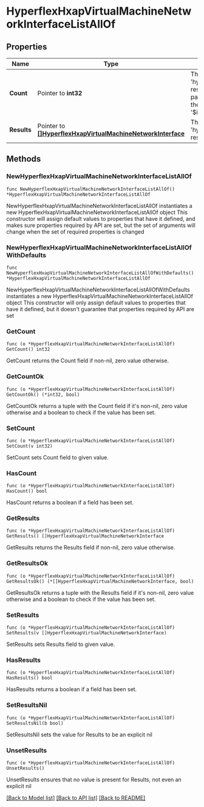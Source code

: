 # HyperflexHxapVirtualMachineNetworkInterfaceListAllOf

## Properties

Name | Type | Description | Notes
------------ | ------------- | ------------- | -------------
**Count** | Pointer to **int32** | The total number of &#39;hyperflex.HxapVirtualMachineNetworkInterface&#39; resources matching the request, accross all pages. The &#39;Count&#39; attribute is included when the HTTP GET request includes the &#39;$inlinecount&#39; parameter. | [optional] 
**Results** | Pointer to [**[]HyperflexHxapVirtualMachineNetworkInterface**](HyperflexHxapVirtualMachineNetworkInterface.md) | The array of &#39;hyperflex.HxapVirtualMachineNetworkInterface&#39; resources matching the request. | [optional] 

## Methods

### NewHyperflexHxapVirtualMachineNetworkInterfaceListAllOf

`func NewHyperflexHxapVirtualMachineNetworkInterfaceListAllOf() *HyperflexHxapVirtualMachineNetworkInterfaceListAllOf`

NewHyperflexHxapVirtualMachineNetworkInterfaceListAllOf instantiates a new HyperflexHxapVirtualMachineNetworkInterfaceListAllOf object
This constructor will assign default values to properties that have it defined,
and makes sure properties required by API are set, but the set of arguments
will change when the set of required properties is changed

### NewHyperflexHxapVirtualMachineNetworkInterfaceListAllOfWithDefaults

`func NewHyperflexHxapVirtualMachineNetworkInterfaceListAllOfWithDefaults() *HyperflexHxapVirtualMachineNetworkInterfaceListAllOf`

NewHyperflexHxapVirtualMachineNetworkInterfaceListAllOfWithDefaults instantiates a new HyperflexHxapVirtualMachineNetworkInterfaceListAllOf object
This constructor will only assign default values to properties that have it defined,
but it doesn't guarantee that properties required by API are set

### GetCount

`func (o *HyperflexHxapVirtualMachineNetworkInterfaceListAllOf) GetCount() int32`

GetCount returns the Count field if non-nil, zero value otherwise.

### GetCountOk

`func (o *HyperflexHxapVirtualMachineNetworkInterfaceListAllOf) GetCountOk() (*int32, bool)`

GetCountOk returns a tuple with the Count field if it's non-nil, zero value otherwise
and a boolean to check if the value has been set.

### SetCount

`func (o *HyperflexHxapVirtualMachineNetworkInterfaceListAllOf) SetCount(v int32)`

SetCount sets Count field to given value.

### HasCount

`func (o *HyperflexHxapVirtualMachineNetworkInterfaceListAllOf) HasCount() bool`

HasCount returns a boolean if a field has been set.

### GetResults

`func (o *HyperflexHxapVirtualMachineNetworkInterfaceListAllOf) GetResults() []HyperflexHxapVirtualMachineNetworkInterface`

GetResults returns the Results field if non-nil, zero value otherwise.

### GetResultsOk

`func (o *HyperflexHxapVirtualMachineNetworkInterfaceListAllOf) GetResultsOk() (*[]HyperflexHxapVirtualMachineNetworkInterface, bool)`

GetResultsOk returns a tuple with the Results field if it's non-nil, zero value otherwise
and a boolean to check if the value has been set.

### SetResults

`func (o *HyperflexHxapVirtualMachineNetworkInterfaceListAllOf) SetResults(v []HyperflexHxapVirtualMachineNetworkInterface)`

SetResults sets Results field to given value.

### HasResults

`func (o *HyperflexHxapVirtualMachineNetworkInterfaceListAllOf) HasResults() bool`

HasResults returns a boolean if a field has been set.

### SetResultsNil

`func (o *HyperflexHxapVirtualMachineNetworkInterfaceListAllOf) SetResultsNil(b bool)`

 SetResultsNil sets the value for Results to be an explicit nil

### UnsetResults
`func (o *HyperflexHxapVirtualMachineNetworkInterfaceListAllOf) UnsetResults()`

UnsetResults ensures that no value is present for Results, not even an explicit nil

[[Back to Model list]](../README.md#documentation-for-models) [[Back to API list]](../README.md#documentation-for-api-endpoints) [[Back to README]](../README.md)



